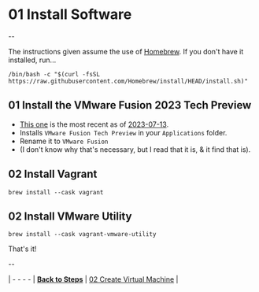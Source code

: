 # 01 Install Software

--

The instructions given assume the use of [Homebrew](https://brew.sh). If you don't have it installed, run...

```
/bin/bash -c "$(curl -fsSL https://raw.githubusercontent.com/Homebrew/install/HEAD/install.sh)"
```

## 01 Install the VMware Fusion 2023 Tech Preview

* [This one](https://customerconnect.vmware.com/downloads/get-download?downloadGroup=FUS-TP2023) is the most recent as of [2023-07-13](https://blogs.vmware.com/teamfusion/2023/07/vmware-fusion-2023-tech-preview.html).
* Installs `VMware Fusion Tech Preview` in your `Applications` folder.
* Rename it to `VMware Fusion`
* (I don't know why that's necessary, but I read that it is, & it find that is).

## 02 Install Vagrant

```
brew install --cask vagrant
```

## 02 Install VMware Utility

```
brew install --cask vagrant-vmware-utility
```

That's it!

--

<!-- Install Software -->
| - - - -
| [**Back to Steps**](../README.md)
| [02 Create Virtual Machine](./02_Create_Virtual_Machine.md)
|
